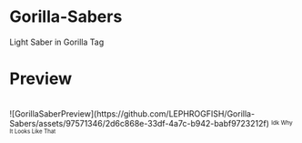 # Gorilla-Sabers
Light Saber in Gorilla Tag



# Preview
<br/>
![GorillaSaberPreview](https://github.com/LEPHROGFISH/Gorilla-Sabers/assets/97571346/2d6c868e-33df-4a7c-b942-babf9723212f)
<sup><sub>Idk Why It Looks Like That</sub></sup>
